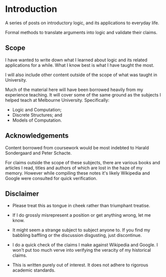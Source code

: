 Introduction
============

A series of posts on introductory logic, and its applications to everyday life.

Formal methods to translate arguments into logic and validate their claims.

Scope
-----

I have wanted to write down what I learned about logic and its related
applications for a while. What I know best is what I have taught the most.

I will also include other content outside of the scope of what was taught in
University.

Much of the material here will have been borrowed heavily from my experience
teaching. It will cover some of the same ground as the subjects I helped teach
at Melbourne University. Specifically:
* Logic and Computation;
* Discrete Structures; and
* Models of Computation.

Acknowledgements
----------------

Content borrowed from coursework would be most indebted to Harald Sondergaard
and Peter Schacte.

For claims outside the scope of these subjects, there are various books and
articles I read, titles and authors of which are lost in the haze of my memory.
However while compiling these notes it's likely Wikipedia and Google were
consulted for quick verification.

Disclaimer
----------

* Please treat this as tongue in cheek rather than triumphant treatise. 

* If I do grossly misrepresent a position or get anything wrong, let me know.

* It might seem a strange subject to subject anyone to. If you find my babbling
  baffling or the discussion disgusting, just discontinue.

* I do a quick check of the claims I make against Wikipedia and Google. I
  won't put too much verve into verifying the veracity of my historical claims.

* This is written purely out of interest. It does not adhere to rigorous
  academic standards.

